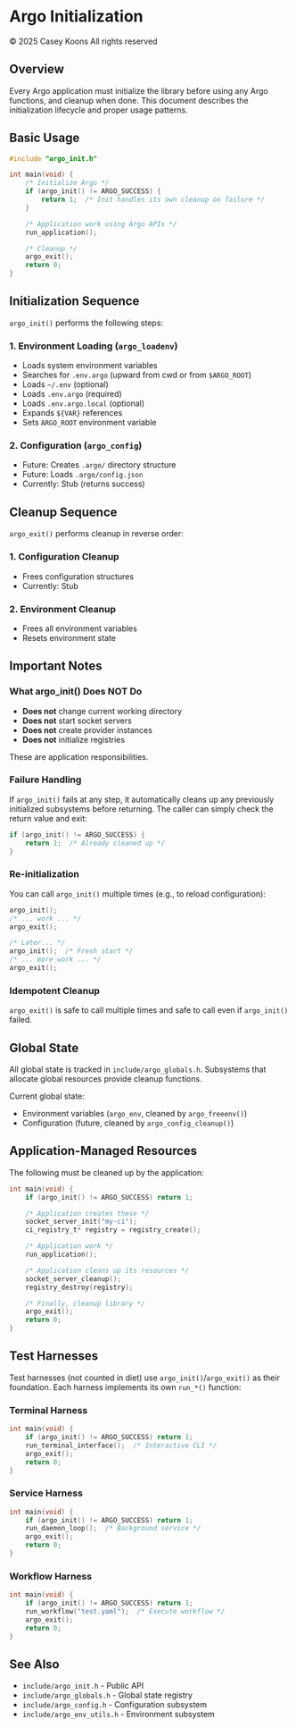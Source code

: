 # Argo Initialization

© 2025 Casey Koons All rights reserved

## Overview

Every Argo application must initialize the library before using any Argo functions, and cleanup when done. This document describes the initialization lifecycle and proper usage patterns.

## Basic Usage

```c
#include "argo_init.h"

int main(void) {
    /* Initialize Argo */
    if (argo_init() != ARGO_SUCCESS) {
        return 1;  /* Init handles its own cleanup on failure */
    }

    /* Application work using Argo APIs */
    run_application();

    /* Cleanup */
    argo_exit();
    return 0;
}
```

## Initialization Sequence

`argo_init()` performs the following steps:

### 1. Environment Loading (`argo_loadenv`)
- Loads system environment variables
- Searches for `.env.argo` (upward from cwd or from `$ARGO_ROOT`)
- Loads `~/.env` (optional)
- Loads `.env.argo` (required)
- Loads `.env.argo.local` (optional)
- Expands `${VAR}` references
- Sets `ARGO_ROOT` environment variable

### 2. Configuration (`argo_config`)
- Future: Creates `.argo/` directory structure
- Future: Loads `.argo/config.json`
- Currently: Stub (returns success)

## Cleanup Sequence

`argo_exit()` performs cleanup in reverse order:

### 1. Configuration Cleanup
- Frees configuration structures
- Currently: Stub

### 2. Environment Cleanup
- Frees all environment variables
- Resets environment state

## Important Notes

### What argo_init() Does NOT Do

- **Does not** change current working directory
- **Does not** start socket servers
- **Does not** create provider instances
- **Does not** initialize registries

These are application responsibilities.

### Failure Handling

If `argo_init()` fails at any step, it automatically cleans up any previously initialized subsystems before returning. The caller can simply check the return value and exit:

```c
if (argo_init() != ARGO_SUCCESS) {
    return 1;  /* Already cleaned up */
}
```

### Re-initialization

You can call `argo_init()` multiple times (e.g., to reload configuration):

```c
argo_init();
/* ... work ... */
argo_exit();

/* Later... */
argo_init();  /* Fresh start */
/* ... more work ... */
argo_exit();
```

### Idempotent Cleanup

`argo_exit()` is safe to call multiple times and safe to call even if `argo_init()` failed.

## Global State

All global state is tracked in `include/argo_globals.h`. Subsystems that allocate global resources provide cleanup functions.

Current global state:
- Environment variables (`argo_env`, cleaned by `argo_freeenv()`)
- Configuration (future, cleaned by `argo_config_cleanup()`)

## Application-Managed Resources

The following must be cleaned up by the application:

```c
int main(void) {
    if (argo_init() != ARGO_SUCCESS) return 1;

    /* Application creates these */
    socket_server_init("my-ci");
    ci_registry_t* registry = registry_create();

    /* Application work */
    run_application();

    /* Application cleans up its resources */
    socket_server_cleanup();
    registry_destroy(registry);

    /* Finally, cleanup library */
    argo_exit();
    return 0;
}
```

## Test Harnesses

Test harnesses (not counted in diet) use `argo_init()`/`argo_exit()` as their foundation. Each harness implements its own `run_*()` function:

### Terminal Harness
```c
int main(void) {
    if (argo_init() != ARGO_SUCCESS) return 1;
    run_terminal_interface();  /* Interactive CLI */
    argo_exit();
    return 0;
}
```

### Service Harness
```c
int main(void) {
    if (argo_init() != ARGO_SUCCESS) return 1;
    run_daemon_loop();  /* Background service */
    argo_exit();
    return 0;
}
```

### Workflow Harness
```c
int main(void) {
    if (argo_init() != ARGO_SUCCESS) return 1;
    run_workflow("test.yaml");  /* Execute workflow */
    argo_exit();
    return 0;
}
```

## See Also

- `include/argo_init.h` - Public API
- `include/argo_globals.h` - Global state registry
- `include/argo_config.h` - Configuration subsystem
- `include/argo_env_utils.h` - Environment subsystem
